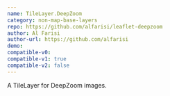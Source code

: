 ```yaml
---
name: TileLayer.DeepZoom
category: non-map-base-layers
repo: https://github.com/alfarisi/leaflet-deepzoom
author: Al Farisi
author-url: https://github.com/alfarisi
demo: 
compatible-v0:
compatible-v1: true
compatible-v2: false
---
```


A TileLayer for DeepZoom images.
